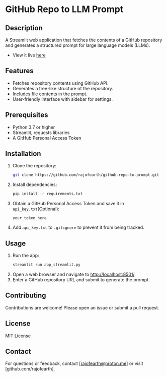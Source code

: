 # GitHub Repo to LLM Prompt

## Description

A Streamlit web application that fetches the contents of a GitHub repository and generates a structured prompt for large language models (LLMs).

- View it live [here](https://gh-repo-to-prompt.streamlit.app/)

## Features

- Fetches repository contents using GitHub API.
- Generates a tree-like structure of the repository.
- Includes file contents in the prompt.
- User-friendly interface with sidebar for settings.

## Prerequisites

- Python 3.7 or higher
- Streamlit, requests libraries
- A GitHub Personal Access Token

## Installation

1. Clone the repository:
   ```bash
   git clone https://github.com/rajofearth/github-repo-to-prompt.git
   ```
2. Install dependencies:
   ```bash
   pip install -r requirements.txt
   ```
3. Obtain a GitHub Personal Access Token and save it in `api_key.txt`(Optional):
   ```
   your_token_here
   ```
4. Add `api_key.txt` to `.gitignore` to prevent it from being tracked.

## Usage

1. Run the app:
   ```bash
   streamlit run app_streamlit.py
   ```
2. Open a web browser and navigate to [http://localhost:8501/](http://localhost:8501/).
3. Enter a GitHub repository URL and submit to generate the prompt.

## Contributing

Contributions are welcome! Please open an issue or submit a pull request.

## License

MIT License

## Contact

For questions or feedback, contact [rajofearth@proton.me] or visit [github.com/rajofearth].
